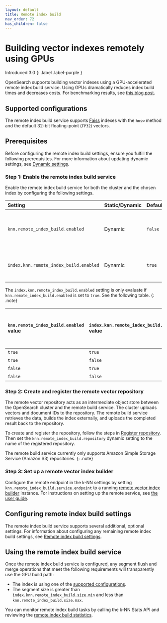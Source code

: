 ```yaml
---
layout: default
title: Remote index build
nav_order: 72
has_children: false
---
```


# Building vector indexes remotely using GPUs
Introduced 3.0 
{: .label .label-purple }

OpenSearch supports building vector indexes using a GPU-accelerated remote index build service. Using GPUs dramatically reduces index build times and decreases costs. For benchmarking results, see [this blog post](https://opensearch.org/blog/GPU-Accelerated-Vector-Search-OpenSearch-New-Frontier/).

## Supported configurations

The remote index build service supports [Faiss]({{site.url}}{{site.baseurl}}/field-types/supported-field-types/knn-methods-engines/#faiss-engine) indexes with the `hnsw` method and the default 32-bit floating-point (`FP32`) vectors.

## Prerequisites

Before configuring the remote index build settings, ensure you fulfill the following prerequisites. For more information about updating dynamic settings, see [Dynamic settings]({{site.url}}{{site.baseurl}}/install-and-configure/configuring-opensearch/index/#dynamic-settings).

### Step 1: Enable the remote index build service

Enable the remote index build service for both the cluster and the chosen index by configuring the following settings. 

| Setting                                | Static/Dynamic | Default | Description                                           |
|:---------------------------------------|:---------------|:--------|:------------------------------------------------------|
| `knn.remote_index_build.enabled`       | Dynamic        | `false` | Enables remote vector index building for the cluster. |
| `index.knn.remote_index_build.enabled` | Dynamic        | `true`  | Enables remote index building for the index.          |

The `index.knn.remote_index_build.enabled` setting is only evaluate if `knn.remote_index_build.enabled` is set to `true`. See the following table.
{: .note}

| `knn.remote_index_build.enabled` value | `index.knn.remote_index_build.enabled` value | Is Remote Vector Index Builder Enabled? |
|:---------------------------------------|:---------------------------------------------|:----------------------------------------|
| `true`                                 | `true`                                       | Yes                                     |
| `true`                                 | `false`                                      | No                                      |
| `false`                                | `true`                                       | No                                      |
| `false`                                | `false`                                      | No                                      |


### Step 2: Create and register the remote vector repository

The remote vector repository acts as an intermediate object store between the OpenSearch cluster and the remote build service. The cluster uploads vectors and document IDs to the repository. The remote build service retrieves the data, builds the index externally, and uploads the completed result back to the repository.

To create and register the repository, follow the steps in [Register repository]({{site.url}}{{site.baseurl}}/tuning-your-cluster/availability-and-recovery/snapshots/snapshot-restore/#register-repository). Then set the `knn.remote_index_build.repository` dynamic setting to the name of the registered repository.

The remote build service currently only supports Amazon Simple Storage Service (Amazon S3) repositories.
{: .note}

### Step 3: Set up a remote vector index builder

Configure the remote endpoint in the k-NN settings by setting `knn.remote_index_build.service.endpoint` to a running [remote vector index builder](https://github.com/opensearch-project/remote-vector-index-builder) instance. For instructions on setting up the remote service, see [the user guide](https://github.com/opensearch-project/remote-vector-index-builder/blob/main/USER_GUIDE.md).

## Configuring remote index build settings

The remote index build service supports several additional, optional settings. For information about configuring any remaining remote index build settings, see [Remote index build settings]({{site.url}}{{site.baseurl}}/vector-search/settings/#remote-index-build-settings).

## Using the remote index build service

Once the remote index build service is configured, any segment flush and merge operations that meet the following requirements will transparently use the GPU build path:

- The index is using one of the [supported configurations](#supported-configurations).
- The segment size is greater than `index.knn.remote_index_build.size.min` and less than `knn.remote_index_build.size.max`.

You can monitor remote index build tasks by calling the k-NN Stats API and reviewing the [remote index build statistics]({{site.url}}{{site.baseurl}}/vector-search/api/knn/#remote-index-build-stats).